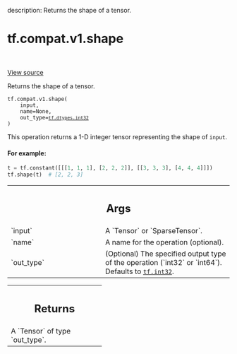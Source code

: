 description: Returns the shape of a tensor.

<div itemscope itemtype="http://developers.google.com/ReferenceObject">
<meta itemprop="name" content="tf.compat.v1.shape" />
<meta itemprop="path" content="Stable" />
</div>

# tf.compat.v1.shape

<!-- Insert buttons and diff -->

<table class="tfo-notebook-buttons tfo-api nocontent" align="left">

</table>

<a target="_blank" class="external" href="/code/stable/tensorflow/python/ops/array_ops.py">View source</a>



Returns the shape of a tensor.

<pre class="devsite-click-to-copy prettyprint lang-py tfo-signature-link">
<code>tf.compat.v1.shape(
    input,
    name=None,
    out_type=<a href="../../../tf/dtypes.md#int32"><code>tf.dtypes.int32</code></a>
)
</code></pre>



<!-- Placeholder for "Used in" -->

This operation returns a 1-D integer tensor representing the shape of `input`.

#### For example:



```python
t = tf.constant([[[1, 1, 1], [2, 2, 2]], [[3, 3, 3], [4, 4, 4]]])
tf.shape(t)  # [2, 2, 3]
```

<!-- Tabular view -->
 <table class="responsive fixed orange">
<colgroup><col width="214px"><col></colgroup>
<tr><th colspan="2"><h2 class="add-link">Args</h2></th></tr>

<tr>
<td>
`input`
</td>
<td>
A `Tensor` or `SparseTensor`.
</td>
</tr><tr>
<td>
`name`
</td>
<td>
A name for the operation (optional).
</td>
</tr><tr>
<td>
`out_type`
</td>
<td>
(Optional) The specified output type of the operation (`int32`
or `int64`). Defaults to <a href="../../../tf.md#int32"><code>tf.int32</code></a>.
</td>
</tr>
</table>



<!-- Tabular view -->
 <table class="responsive fixed orange">
<colgroup><col width="214px"><col></colgroup>
<tr><th colspan="2"><h2 class="add-link">Returns</h2></th></tr>
<tr class="alt">
<td colspan="2">
A `Tensor` of type `out_type`.
</td>
</tr>

</table>

